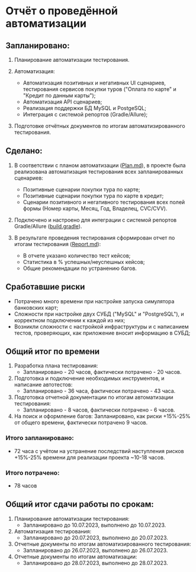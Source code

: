 # Отчёт о проведённой автоматизации
## Запланировано:

1. Планирование автоматизации тестирования.
    
2. Автоматизация:
   * Автоматизация позитивных и негативных UI сценариев, тестирования сервисов покупки туров ("Оплата по карте" и "Кредит по данным карты");
   * Автоматизация API сценариев;
   * Реализация поддержки БД MySQL и PostgeSQL;
   * Интеграция с системой репортов (Gradle/Allure);
   
3. Подготовке отчётных документов по итогам автоматизированного тестирования.
   
## Сделано:

1. В соответствии с планом автоматизации ([Plan.md](Plan.md)), в проекте была реализована автоматизация тестирования всех запланированных сценариев:
   * Позитивные сценарии покупки тура по карте;
   * Позитивные сценарии покупки тура по карте в кредит;
   * Сценарии позитивного и негативного тестирования всех полей формы (Номер карты, Месяц, Год, Владелец, CVC/CVV).

2. Подключено и настроено для интеграции с системой репортов Gradle/Allure ([build.gradle](../build.gradle)).
   
3. В результате проведения тестирования сформирован отчет по итогам тестирования ([Report.md](Report.md)):
   * В отчете указано количество тест кейсов;
   * Статистика в % успешных/неуспешных кейсов;
   * Общие рекомендации по устранению багов.
   
## Сработавшие риски
* Потрачено много времени при настройке запуска симулятора банковских карт;
* Сложности при настройке двух СУБД ("MySQL" и "PostgreSQL"), и корректном подключении к каждой из них;
* Возникли сложности с настройкой инфраструктуры и с написанием тестов, проверяющих, как приложение вносит информацию в СУБД;

## Общий итог по времени
1. Разработка плана тестирования:
    * Запланировано - 20 часов, фактически потрачено - 20 часов.
2. Подготовка и подключение необходимых инструментов, и написание автотестов: 
    * Запланировано - 36 часа, фактически потрачено - 43 часа.
3. Подготовка отчетной документации по итогам автоматизации тестирования: 
    * Запланировано - 8 часов, фактически потрачено - 6 часов.
4. На поиск и оформление багов:
   Запланировано, как риски +15%-25% от общего времени, фактически потрачено 9 часов.

### Итого запланировано: 
* 72 часа с учётом на устранение последствий наступления рисков +15%-25% времени для реализации проекта ~10-18 часов.

### Итого потрачено: 
* 78 часов

## Общий итог сдачи работы по срокам:
1. Планирование автоматизации тестирования: 
    * Запланировано до 10.07.2023, выполнено до 10.07.2023.
2. Автоматизация тестирования: 
    * Запланировано до 20.07.2023, выполнено до 20.07.2023.
3. Отчетные документы по итогам автоматизированного тестирования: 
    * Запланировано до 26.07.2023, выполнено до 26.07.2023.
4. Отчетные документы по итогам автоматизации: 
    * Запланировано до 28.07.2023, выполнено до 28.07.2023.
